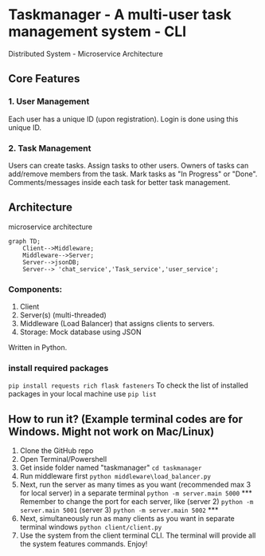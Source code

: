 # Taskmanager - A multi-user task management system - CLI
Distributed System - Microservice Architecture

## Core Features

### 1. User Management
Each user has a unique ID (upon registration).
Login is done using this unique ID.

### 2. Task Management
Users can create tasks. 
Assign tasks to other users. Owners of tasks can add/remove members from the task.
Mark tasks as "In Progress" or "Done". 
Comments/messages inside each task for better task management.

## Architecture
microservice architecture
```mermaid
graph TD;
    Client-->Middleware;
    Middleware-->Server;
    Server-->jsonDB;
    Server--> 'chat_service','Task_service','user_service';
```

### Components:
1. Client 
2. Server(s) (multi-threaded)
3. Middleware (Load Balancer) that assigns clients to servers.
4. Storage: Mock database using JSON

Written in Python.

### install required packages
```pip install requests rich flask fasteners``` 
To check the list of installed packages in your local machine use ```pip list```

## How to run it? (Example terminal codes are for Windows. Might not work on Mac/Linux)
1. Clone the GitHub repo
2. Open Terminal/Powershell
3. Get inside folder named "taskmanager" ```cd taskmanager```
4. Run middleware first ```python middleware\load_balancer.py```
5. Next, run the server as many times as you want (recommended max 3 for local server) in a separate terminal ```python -m server.main 5000``` *** Remember to change the port for each server, like (server 2) ```python -m server.main 5001``` (server 3) ```python -m server.main 5002``` ***
6. Next, simultaneously run as many clients as you want in separate terminal windows ```python client/client.py```
7. Use the system from the client terminal CLI. The terminal will provide all the system features commands. Enjoy!